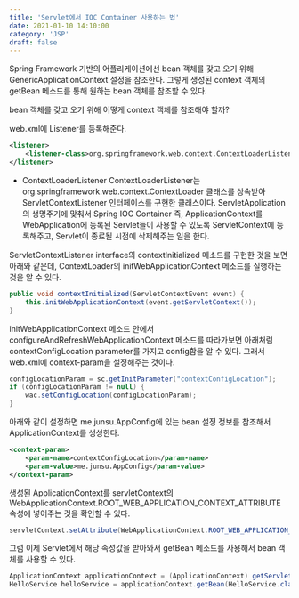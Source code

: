 ```yaml
---
title: 'Servlet에서 IOC Container 사용하는 법'
date: 2021-01-10 14:10:00
category: 'JSP'
draft: false
---
```

Spring Framework 기반의 어플리케이션에선 bean 객체를 갖고 오기 위해 GenericApplicationContext 설정을 참조한다. 그렇게 생성된 context 객체의 getBean 메소드를 통해 원하는 bean 객체를 참조할 수 있다.

bean 객체를 갖고 오기 위해 어떻게 context 객체를 참조해야 할까?

web.xml에 Listener를 등록해준다.

```xml
<listener>
	<listener-class>org.springframework.web.context.ContextLoaderListener</listener-class>
</listener>
```

- ContextLoaderListener
ContextLoaderListener는 org.springframework.web.context.ContextLoader 클래스를 상속받아 ServletContextListener 인터페이스를 구현한 클래스이다.
ServletApplication의 생명주기에 맞춰서 Spring IOC Container 즉, ApplicationContext를 WebApplication에 등록된 Servlet들이 사용할 수 있도록 ServletContext에 등록해주고, Servlet이 종료될 시점에 삭제해주는 일을 한다.



ServletContextListener interface의 contextInitialized 메소드를 구현한 것을 보면 아래와 같은데, ContextLoader의 initWebApplicationContext 메소드를 실행하는 것을 알 수 있다.
```java
public void contextInitialized(ServletContextEvent event) {
	this.initWebApplicationContext(event.getServletContext());
}
```



initWebApplicationContext 메소드 안에서 configureAndRefreshWebApplicationContext 메소드를 따라가보면 아래처럼 contextConfigLocation parameter를 가지고 config함을 알 수 있다.
그래서 web.xml에 context-param을 설정해주는 것이다. 

```java
configLocationParam = sc.getInitParameter("contextConfigLocation");
if (configLocationParam != null) {
	wac.setConfigLocation(configLocationParam);
}
```



아래와 같이 설정하면 me.junsu.AppConfig에 있는 bean 설정 정보를 참조해서 ApplicationContext를 생성한다.

```xml
<context-param>
	<param-name>contextConfigLocation</param-name>
	<param-value>me.junsu.AppConfig</param-value>
</context-param>
```



생성된 ApplicationContext를 servletContext의 WebApplicationContext.ROOT_WEB_APPLICATION_CONTEXT_ATTRIBUTE 속성에 넣어주는 것을 확인할 수 있다.

```java
servletContext.setAttribute(WebApplicationContext.ROOT_WEB_APPLICATION_CONTEXT_ATTRIBUTE, this.context);
```


그럼 이제 Servlet에서 해당 속성값을 받아와서 getBean 메소드를 사용해서 bean 객체를 사용할 수 있다. 

```java
ApplicationContext applicationContext = (ApplicationContext) getServletContext().getAttribute(WebApplicationContext.ROOT_WEB_APPLICATION_CONTEXT_ATTRIBUTE);
HelloService helloService = applicationContext.getBean(HelloService.class);
```